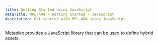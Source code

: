 ```yaml
---
title: Getting Started using JavaScript
metaTitle: MPL-404 - Getting Started - JavaScript
description: Get started with MPL-404 using JavaScript
---
```


Metaplex provides a JavaScript library that can be used to define hybrid assets.